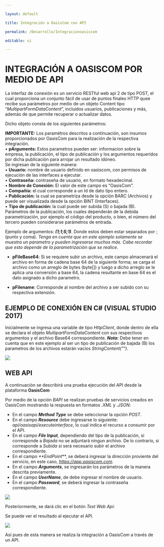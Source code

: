 ```yaml
---

layout: default  

title: Integración a OasisCom con API  

permalink: /Desarrollo/Integracionoasiscom  

editable: si  

---
```


# INTEGRACIÓN A OASISCOM POR MEDIO DE API  

La interfaz de conexión es un servicio RESTful web api 2 de tipo POST, el cual proporciona un conjunto fácil de usar de puntos finales HTTP quee recibe sus parámetros por medio de un objeto Content tipo  “_MultipartFormDataContent_”, incluidos usuarios, publicaciones y más, además de que permite recuperar o actualizar datos.  

Dicho objeto consta de los siguientes parámetros:  

**IMPORTANTE:** Los paramétros descritos a continuación, son insumos proporcionados por OasisCom para la realización de la respectiva integración.  
•	**pArguments:** Estos parametros pueden ser: informacion sobre la empresa, la publicación, el tipo de publicación y los argumentos requeridos por dicha publicación para arrojar un resultado idóneo.  
Se ingresan de la siguiente manera:  
•	**Usuario:** nombre de usuario definido en oasiscom, con permisos de ejecución de las interfaces a ejecutar.  
•	**Contraseña:** contraseña de usuario, en formato hexadecimal.  
•	**Nombre de Conexión:** El valor de este campo es “OasisCom”.  
•	**Compañía:** el cual corresponde a un Id de dato tipo entero.  
•	**Publicación:** la cual se parametriza desde la opción BARC (Archivos) y puede ser 		 visualizada desde la opción BINT (Interfaces).  
•	**Tipo de publicación:** la cual puede ser subida (S) o bajada (B).  
Parámetros de la publicación, los cuales dependerán de la debida parametrización, por ejemplo el código del producto, o bien, el número del tercero pueden considerarse parámetros de entrada.  


Ejemplo de argumentos:  _**(1;1;S;1)**_. Donde estos deben estar separados por ; (punto y coma). _Tenga en cuenta que en este ejemplo solamente se muestra un parametro y pueden ingresarse muchos más. Cabe recordar que esto depende de la parametrización que se realice_.

* **pFileBase64**: Si se requiere subir un archivo, este campo almacenará el archivo en forma de cadena base 64 de la siguiente forma; se carga el archivo como un arreglo de bytes (byte[]) y luego a dicho arreglo se le aplica  una conversión a base 64, la cadena resultante en base 64 es el dato asignado a dicho parametro.

* **pFilename**: Corresponde al nombre del archivo a ser subido con su respectiva extensión.

## EJEMPLO DE CONEXIÓN EN C# (VISUAL STUDIO 2017)

Inicialmente se ingresa una variable de tipo _HttpClient_, donde dentro de ella se declara el objeto _MultipartFormDataContent_ con sus respectivos argumentos y el archivo Base64 correspondiente. _**Nota:**_ Debe tener en cuenta que en este ejemplo al ser un tipo de publicación de bajada (B) los parametros de los archivos estarán vacíos _StringContent("")_.

![](InteImg1.png)

## WEB API 

A continuación se describirá una prueba ejecución del API desde la plataforma **OasisCom** 

Por medio de la opción _BAPI_ se realizan pruebas de servicios creados en OasisCom mostrando la respuesta en formatos _.XML_ y _.JSON_: 

* En el campo _**Method Type**_ se debe seleccionar la opción _POST_.
* En el campo _**Resource**_ debe ingresarse lo siguiente: _api/oasisapi/executeinterface_, lo cual indica el recurso a consumir por el API.
* En el campo _**File Input**_, dependiendo del tipo de la publicación, si corresponde a _Bajada_ no se adjuntará ningun archivo. De lo contrario, si corresponde a _Subida_ si será necesario subir el archivo correspondiente.
* En el campo _**EndPoint_**, se deberá ingresar la dirección proviente del servicio, en este caso, _https://app.oasiscom.com_.
* En el campo _**Arguments**_, se ingresarán los parámetros de la manera descrita previamente.
* En el campo _**UserName**_, de debe ingresar el nombre de usuario.
* En el campo _**Password**_, se deberá ingresar la contraseña correspondiente.

![](InteImg2.png)

Posteriormente, se dará clic en el botón _Test Web Api_:

Se puede ver el resultado al ejecutar el API.

![](InteImg3.png)

Así pues de esta manera se realiza la integración a OasisCom a través de un API.

